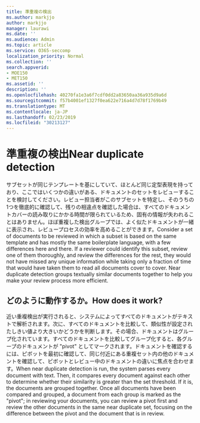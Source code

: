 ```yaml
---
title: 準重複の検出
ms.author: markjjo
author: markjjo
manager: laurawi
ms.date: ''
ms.audience: Admin
ms.topic: article
ms.service: O365-seccomp
localization_priority: Normal
ms.collection: ''
search.appverid:
- MOE150
- MET150
ms.assetid: ''
description: ''
ms.openlocfilehash: 40270fa1e3a6f7cdf0dd2a83650aa36a935d9a6d
ms.sourcegitcommit: f57b4001ef1327f0ea622e716a4d7d78f1769b49
ms.translationtype: MT
ms.contentlocale: ja-JP
ms.lasthandoff: 02/23/2019
ms.locfileid: "30213127"
---
```

# <a name="near-duplicate-detection"></a><span data-ttu-id="ea5c5-102">準重複の検出</span><span class="sxs-lookup"><span data-stu-id="ea5c5-102">Near duplicate detection</span></span>

<span data-ttu-id="ea5c5-p101">サブセットが同じテンプレートを基にしていて、ほとんど同じ定型表現を持っており、ここではいくつかの違いがある、ドキュメントのセットをレビューすることを検討してください。レビュー担当者がこのサブセットを特定し、そのうちの1つを徹底的に確認して、残りの相違点を確認した場合は、すべてのドキュメントカバーの読み取りにかかる時間が限られているため、固有の情報が失われることはありません。ほぼ重複した検出グループでは、よく似たドキュメントが一緒に表示され、レビュープロセスの効率を高めることができます。</span><span class="sxs-lookup"><span data-stu-id="ea5c5-p101">Consider a set of documents to be reviewed in which a subset is based on the same template and has mostly the same boilerplate language, with a few differences here and there. If a reviewer could identify this subset, review one of them thoroughly, and review the differences for the rest, they would not have missed any unique information while taking only a fraction of time that would have taken them to read all documents cover to cover. Near duplicate detection groups textually similar documents together to help you make your review process more efficient.</span></span>

## <a name="how-does-it-work"></a><span data-ttu-id="ea5c5-106">どのように動作するか。</span><span class="sxs-lookup"><span data-stu-id="ea5c5-106">How does it work?</span></span>

<span data-ttu-id="ea5c5-p102">近い重複検出が実行されると、システムによってすべてのドキュメントがテキストで解析されます。次に、すべてのドキュメントを比較して、類似性が設定されたしきい値より大きいかどうかを判断します。その場合、ドキュメントはグループ化されています。すべてのドキュメントを比較してグループ化すると、各グループのドキュメントが "pivot" としてマークされます。ドキュメントを確認するには、ピボットを最初に確認して、同じ付近にある重複セット内の他のドキュメントを確認して、ピボットとレビュー中のドキュメントの違いに焦点を合わせます。</span><span class="sxs-lookup"><span data-stu-id="ea5c5-p102">When near duplicate detection is run, the system parses every document with text. Then, it compares every document against each other to determine whether their similarity is greater than the set threshold. If it is, the documents are grouped together. Once all documents have been compared and grouped, a document from each group is marked as the "pivot"; in reviewing your documents, you can review a pivot first and review the other documents in the same near duplicate set, focusing on the difference between the pivot and the document that is in review.</span></span>